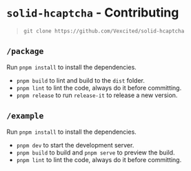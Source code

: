 # `solid-hcaptcha` - Contributing

> `git clone https://github.com/Vexcited/solid-hcaptcha`

## `/package`

Run `pnpm install` to install the dependencies.

- `pnpm build` to lint and build to the `dist` folder.
- `pnpm lint` to lint the code, always do it before committing.
- `pnpm release` to run `release-it` to release a new version.

## `/example`

Run `pnpm install` to install the dependencies.

- `pnpm dev` to start the development server.
- `pnpm build` to build and `pnpm serve` to preview the build.
- `pnpm lint` to lint the code, always do it before committing.
